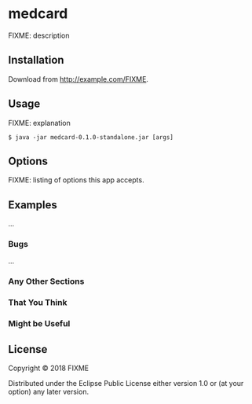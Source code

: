# medcard

FIXME: description

## Installation

Download from http://example.com/FIXME.

## Usage

FIXME: explanation

    $ java -jar medcard-0.1.0-standalone.jar [args]

## Options

FIXME: listing of options this app accepts.

## Examples

...

### Bugs

...

### Any Other Sections
### That You Think
### Might be Useful

## License

Copyright © 2018 FIXME

Distributed under the Eclipse Public License either version 1.0 or (at
your option) any later version.
